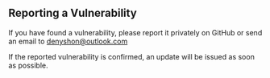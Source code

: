 ## Reporting a Vulnerability

If you have found a vulnerability, please report it privately on GitHub or send an email to denyshon@outlook.com

If the reported vulnerability is confirmed, an update will be issued as soon as possible.
